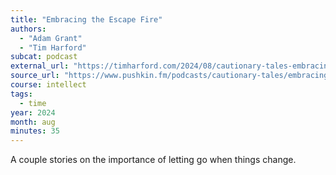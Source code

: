 ```yaml
---
title: "Embracing the Escape Fire"
authors:
  - "Adam Grant"
  - "Tim Harford"
subcat: podcast
external_url: "https://timharford.com/2024/08/cautionary-tales-embracing-the-escape-fire-with-adam-grant/"
source_url: "https://www.pushkin.fm/podcasts/cautionary-tales/embracing-the-escape-fire-with-adam-grant"
course: intellect
tags:
  - time
year: 2024
month: aug
minutes: 35
---
```


A couple stories on the importance of letting go when things change.

